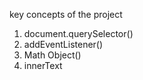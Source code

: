 key concepts of the project 

1. document.querySelector()
2. addEventListener()
3. Math Object()
4. innerText

